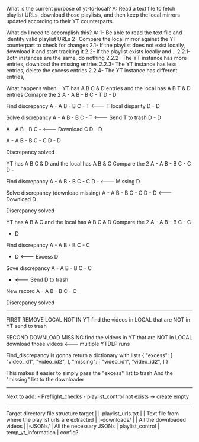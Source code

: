 What is the current purpose of yt-to-local?
A: Read a text file to fetch playlist URLs, download those playlists, and then keep the local mirrors updated according to their YT counterparts.

What do I need to accomplish this?
A:
1- Be able to read the text file and identify valid playlist URLs
2- Compare the local mirror against the YT counterpart to check for changes
	2.1- If the playlist does not exist locally, download it and start tracking it
	2.2- If the playlist exists locally and...
		2.2.1- Both instances are the same, do nothing
		2.2.2- The YT instance has more entries, download the missing entries
		2.2.3- The YT instance has less entries, delete the excess entries
		2.2.4- The YT instance has different entries, 






What happens when...
YT has A B C & D entries and the local has A B T & D entries
Comapre the 2
A - A
B - B
C - T
D - D

Find discrepancy
A - A
B - B
C - T <--- T local disparity
D - D

Solve discrepancy
A - A
B - B
C - T <--- Send T to trash
D - D

A - A
B - B
C -   <--- Download C
D - D

A - A
B - B
C - C
D - D

Discrepancy solved




YT has A B C & D and the local has A B & C
Compare the 2
A - A
B - B
C - C
D - 

Find discrepancy
A - A
B - B
C - C
D -   <--- Missing D

Solve discrepancy (download missing)
A - A
B - B
C - C
D - D <--- Download D

Discrepancy solved






YT has A B & C and the local has A B C & D
Compare the 2
A - A
B - B
C - C
  - D

Find discrepancy
A - A
B - B
C - C
  - D <--- Excess D

Sove discrepancy
A - A
B - B
C - C
  -   <--- Send D to trash

New record
A - A
B - B
C - C

Discrepancy solved


--------------


FIRST REMOVE LOCAL NOT IN YT
find the videos in LOCAL that are NOT in YT
send to trash

SECOND DOWNLOAD MISSING
find the videos in YT that are NOT in LOCAL
download those videos <--- multiple YTDLP runs



Find_discrepancy is gonna return a dictionary with lists
{
	"excess": 
	[
		"video_id1",
		"video_id2",
	],
	"missing":
	[
		"video_id1",
		"video_id2",
	]
}

This makes it easier to simply pass the "excess" list to trash
And the "missing" list to the downloader

---------
Next to add:
	- Preflight_checks
		- playlist_control not exists -> create empty


---------

Target directory file structure
target
	|
	|-playlist_urls.txt
	|	| Text file from where the playlist urls are extracted
	|
	|-downloads/
	|	| All the downloaded videos
	|
	|-JSONs/
		| All the necessary JSONs
			| playlist_control
			| temp_yt_information
			| config?